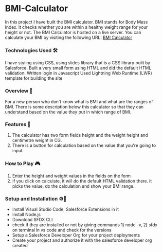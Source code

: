 # BMI-Calculator

In this project I have built the BMI calculator. BMI stands for Body Mass Index. 
It checks whether you are within a healthy weight range for your height or not.
The BMI Calculator is hosted on a live server. You can calculate your BMI by visiting the following URL: [BMI Calculator](
https://sahanaportfolio-dev-ed.develop.my.site.com/bmi-calculator)

### Technologies Used 🛠
I have styling using CSS, using slides library that is a CSS library built by Salesforce.
Built a very small form using HTML and did the default HTML validation.
Written login in Javascript
Used Lightning Web Runtime (LWR) template for building the site

### Overview 📖
For a new person who don't know what is BMI and what are the ranges of BMI.
There is some description below this calculator so that they can understand based on the value they put in which range of BMI.

### Features 💾
1) The calculator has two form fields height and the weight height and centimetre weight in CG.
2) There is a button for calculation based on the value that you're going to input.

### How to Play 🎮
1) Enter the height and weight values in the fields on the form
2) If you click on calculate, it will do the default HTML validation there. it picks the value, do the calculation and show your BMI range.

### Setup and Installation ⚙️📄
* Install Visual Studio Code, Salesforce Extensions in it
* Install Node.js
* Download SFDX CLI
* check if they are installed or not by giving commands 1) node -v,  2) sfdx on terminal in vs code and check for the versions 
* Setup a Salesforce Developer Org for your project deployments
* Create your project and authorize it with the salesforce developer org created









